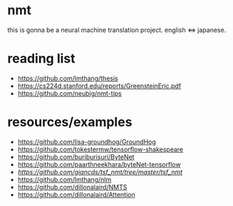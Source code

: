 # nmt
this is gonna be a neural machine translation project. english <=> japanese. 



# reading list
- https://github.com/lmthang/thesis
- https://cs224d.stanford.edu/reports/GreensteinEric.pdf
- https://github.com/neubig/nmt-tips


# resources/examples
- https://github.com/lisa-groundhog/GroundHog
- https://github.com/tokestermw/tensorflow-shakespeare
- https://github.com/buriburisuri/ByteNet
- https://github.com/paarthneekhara/byteNet-tensorflow
- *https://github.com/giancds/tsf_nmt/tree/master/tsf_nmt*
- https://github.com/lmthang/nlm
- https://github.com/dillonalaird/NMTS
- https://github.com/dillonalaird/Attention
